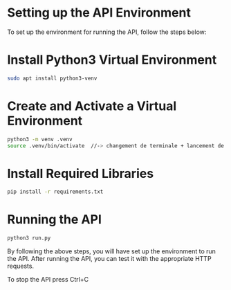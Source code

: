 # Setting up the API Environment

To set up the environment for running the API, follow the steps below:

# Install Python3 Virtual Environment

```bash
sudo apt install python3-venv
```
# Create and Activate a Virtual Environment

```bash
python3 -m venv .venv
source .venv/bin/activate  //-> changement de terminale + lancement de activate
```
# Install Required Libraries

```bash
pip install -r requirements.txt
```
# Running the API

```bash
python3 run.py
```

By following the above steps, you will have set up the environment to run the API. After running the API, you can test it with the appropriate HTTP requests.

To stop the API press Ctrl+C 
